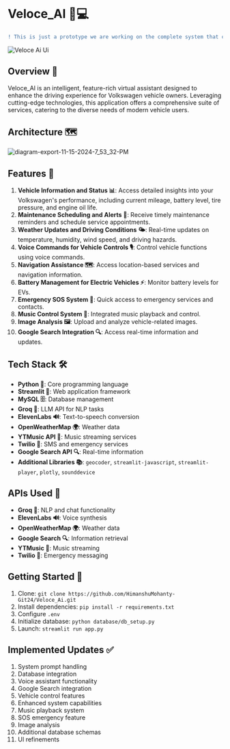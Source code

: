 # Veloce_AI 🚗💻
```diff
! This is just a prototype we are working on the complete system that can be integrated with the Car System and the mobile apps in the future.
```
![Veloce Ai Ui](https://github.com/user-attachments/assets/34dcfac5-2a64-4bfb-8ece-5c01acfa8004)

## Overview 🌟
Veloce_AI is an intelligent, feature-rich virtual assistant designed to enhance the driving experience for Volkswagen vehicle owners. Leveraging cutting-edge technologies, this application offers a comprehensive suite of services, catering to the diverse needs of modern vehicle users.

## Architecture 🗺️
![diagram-export-11-15-2024-7_53_32-PM](https://github.com/user-attachments/assets/52063c73-2930-4395-af0a-975475a8942e)

## Features 🌟
1. **Vehicle Information and Status 📊**: Access detailed insights into your Volkswagen's performance, including current mileage, battery level, tire pressure, and engine oil life.
2. **Maintenance Scheduling and Alerts 🔔**: Receive timely maintenance reminders and schedule service appointments.
3. **Weather Updates and Driving Conditions 🌤️**: Real-time updates on temperature, humidity, wind speed, and driving hazards.
4. **Voice Commands for Vehicle Controls 🎙️**: Control vehicle functions using voice commands.
5. **Navigation Assistance 🗺️**: Access location-based services and navigation information.
6. **Battery Management for Electric Vehicles ⚡**: Monitor battery levels for EVs.
7. **Emergency SOS System 🚨**: Quick access to emergency services and contacts.
8. **Music Control System 🎵**: Integrated music playback and control.
9. **Image Analysis 🖼️**: Upload and analyze vehicle-related images.
10. **Google Search Integration 🔍**: Access real-time information and updates.

## Tech Stack 🛠️
- **Python 🐍**: Core programming language
- **Streamlit 🚀**: Web application framework
- **MySQL 🗄️**: Database management
- **Groq 🧠**: LLM API for NLP tasks
- **ElevenLabs 🔊**: Text-to-speech conversion
- **OpenWeatherMap 🌍**: Weather data
- **YTMusic API 🎵**: Music streaming services
- **Twilio 📱**: SMS and emergency services
- **Google Search API 🔍**: Real-time information
- **Additional Libraries 📚**: `geocoder`, `streamlit-javascript`, `streamlit-player`, `plotly`, `sounddevice`

## APIs Used 🔑
- **Groq 🧠**: NLP and chat functionality
- **ElevenLabs 🔊**: Voice synthesis
- **OpenWeatherMap 🌍**: Weather data
- **Google Search 🔍**: Information retrieval
- **YTMusic 🎵**: Music streaming
- **Twilio 📱**: Emergency messaging

## Getting Started 🚀
1. Clone: `git clone https://github.com/HimanshuMohanty-Git24/Veloce_Ai.git`
2. Install dependencies: `pip install -r requirements.txt`
3. Configure `.env`
4. Initialize database: `python database/db_setup.py`
5. Launch: `streamlit run app.py`

## Implemented Updates ✅
1. System prompt handling 
2. Database integration
3. Voice assistant functionality
4. Google Search integration
5. Vehicle control features
6. Enhanced system capabilities
7. Music playback system
8. SOS emergency feature
9. Image analysis
10. Additional database schemas
11. UI refinements
